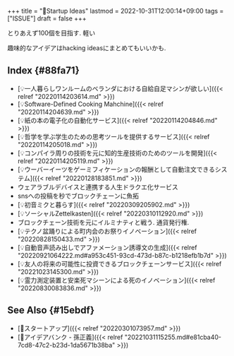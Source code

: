 +++
title = "🔬Startup Ideas"
lastmod = 2022-10-31T12:00:14+09:00
tags = ["ISSUE"]
draft = false
+++

とりあえず100個を目指す. 軽い

趣味的なアイデアはhacking ideasにまとめてもいいかも.


## Index {#88fa71}

-   [💡一人暮らしワンルームのベランダにおける自給自足マシンが欲しい]({{< relref "20220114203614.md" >}})
-   [💡Software-Defined Cooking Mahchine]({{< relref "20220114204639.md" >}})
-   [💡紙の本の電子化の自動化サービス]({{< relref "20220114204846.md" >}})
-   [💡哲学を学ぶ学生のための思考ツールを提供するサービス]({{< relref "20220114205018.md" >}})
-   [💡コンパイラ周りの技術を元に知的生産技術のためのツールを開発]({{< relref "20220114205119.md" >}})
-   [💡ウーバーイーツをゲーミフィケーションの報酬として自動注文できるシステム]({{< relref "20220128183851.md" >}})
-   ウェアラブルデバイスと連携する人生ドラクエ化サービス
-   snsへの投稿を秒でブロックチェーンに魚拓
-   [💡初音ミクと暮らす]({{< relref "20220309205902.md" >}})
-   [💡ソーシャルZettelkasten]({{< relref "20220310112920.md" >}})
-   ブロックチェーン技術を元にイルミナティと戦う. 通貨発行権.
-   [💡テクノ盆踊りによる町内会のお祭りイノベーション]({{< relref "20220828150433.md" >}})
-   [💡自動音声読み出しでアファメーション誘導文の生成]({{< relref "20220921064222.md#a953c451-93cd-473d-b87c-b1218efb1b7d" >}})
-   [💡友人の将来の可能性に投資できるブロックチェーンサービス]({{< relref "20221023145300.md" >}})
-   [💡霊力測定装置と安楽死マシーンによる死のイノベーション]({{< relref "20220830083836.md" >}})


## See Also {#15ebdf}

-   [📝スタートアップ]({{< relref "20220301073957.md" >}})
-   [📙アイデアバンク - 孫正義]({{< relref "20221031115255.md#e81cba40-7cd8-47c2-b23d-1da5671b38ba" >}})
